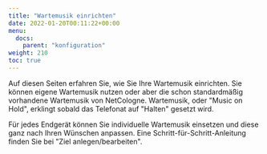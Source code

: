 ```yaml
---
title: "Wartemusik einrichten"
date: 2022-01-20T00:11:22+00:00
menu:
  docs:
    parent: "konfiguration"
weight: 210
toc: true
---
```


Auf diesen Seiten erfahren Sie, wie Sie Ihre Wartemusik einrichten. Sie können eigene Wartemusik nutzen oder aber die schon standardmäßig vorhandene Wartemusik von NetCologne. Wartemusik, oder "Music on Hold", erklingt sobald das Telefonat auf "Halten" gesetzt wird.

Für jedes Endgerät können Sie individuelle Wartemusik einsetzen und diese ganz nach Ihren Wünschen anpassen. Eine Schritt-für-Schritt-Anleitung finden Sie bei "Ziel anlegen/bearbeiten". 